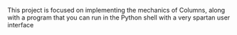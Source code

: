This project is focused on implementing the mechanics of Columns, along with a program that you can run in the Python shell with a very spartan user interface
